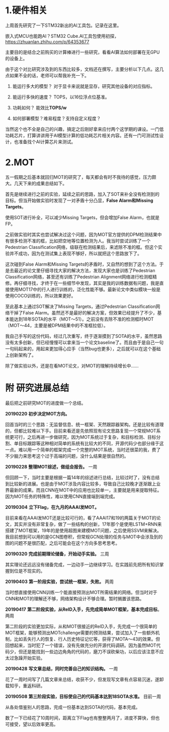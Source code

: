 # 1.硬件相关

上周首先研究了一下STM32新出的AI工具包。记录在这里。

嵌入式MCU也能跑AI？STM32 Cube.AI工具包使用初探，https://zhuanlan.zhihu.com/p/64353677

主要目的是结合之前购买的计算棒进行一些研究，看看AI算法如何部署在无GPU的设备上。

由于这个对比研究涉及到的东西比较多，文档还在撰写，主要分析以下几点。这几点如果不全的话，老师可以帮我补充一下。

1. 能运行多大的模型？ 对于显卡来说就是显存，研究其他设备的对应指标。

2. 能运行多快的速度？ TOPS，以16位浮点位基准。

3. 功耗如何？ 能效比**TOPS/w**

4. 如何部署模型？难易程度？支持自定义程度？

当然这个也不全是自己的兴趣，搞定之后刚好拿来应付两个这学期的课设。一门低功耗芯片，打算讲讲用于AI模型计算的低功耗芯片相关内容。还有一门可测试性设计，也准备找个AI计算芯片来测试。



# 2.MOT

五一假期之后基本就回归MOT的研究了，每天都会有时不我待的感觉，压力颇大。几天下来的成果总结如下。

首先是继续进行之前的实验，延续之前的思路，加入了SOT来补全没有检测到的目标。但当开始做实验时发现了一对矛盾十分凸显，**False Alarm和Missing Targets**。

使用SOT进行补全，可以减少Missing Targets，但会增加False Alarm，也就是FP。

之前做实验时其实也尝试解决过这个问题，因为MOT官方提供的DPM检测结果中有很多检测不准的框，比如把空地等位置检测为人。我当时尝试训练了一个Pedestrian Classification网络，级联在检测结果后，来滤除不准的框。但这个实验并不成功，因为在测试集上表现不够好，所以就把这个思路放下了。

这次碰到False Alarm和Missing Targets的矛盾时，又自然的想到了这个方法。于是去最近的论文里仔细寻找大家的解决方法，发现大家也是训练了Pedestrian Classification网络，甚至还有训练了Pedestrian Alignment网络进行检测框精修。再仔细寻找，才终于在一些细节中发现，其实是我的训练数据有问题，我是直接使用MOT17中的行人进行训练的，泛化性能不够。最新论文中类似模块一般是使用COCO训练的，所以效果更好。

至此基本上通过SOT解决了Missing Targets，通过Pedestrian Classification网络干掉了False Alarm。虽然还不是最好的解决方案，但效果已经提升了不少，基本能达到18年SOTA的水平（MOT～51）。之前没有去除不准的检测框时MOT（MOT～44，主要是被DPM结果中的不准框拉低）。

我自己手写的这份代码，经过几次重写，终于逐渐摸到了SOTA的水平，虽然思路没有太多创新，但已经慢慢可以拿来当一个论文baseline了。而且由于是自己一句一句码起来的，用起来更加得心应手（当然bug也更多），之后就可以在这个基础上创新架构了。

除了做实验以外，还是在看MOT论文，对MOT的理解持续增长中……



# 附 研究进展总结

最后把之前研究MOT的进度做一个总结。

**20190220** **初步决定MOT方向。**

回首当时的三个思路：无监督信息、统一框架、天然跟踪器架构。还是比较有道理的，但都比较难以下手。目前来看还是先依照现有论文思路复现一个常规MOT系统更可行，之后再进一步做研究，因为MOT系统过于复杂，和目标检测、目标分割、单目标跟踪等这种相对简单的系统有比较大的不同，开源代码少也部分缘于这一点。难以用一个简单的框架完成一个完整的MOT系统，当时还很菜的我，费了不少脑力来思考这个过于高端的问题，没什么结果是很自然的。

**20190228**  **整理MOT综述，做组会报告。** 一周

但回顾一下，当时主要是根据一篇14年的综述进行总结，比较过时了，没有总结到比较新的进展。也是由于MOT涉及内容比较多，导致自己比较晚才逐渐跟上业界最新的成果。而且CNN在MOT中的应用也比较单一，主要就是用来提取特征。因为MOT任务的特殊性，难以使用CNN直接端到端完成。

**20190304**  **立下Flag，在九月的AAAI发MOT。**

目前来看在AAAI发MOT还是比较可行的，看了AAAI17和19的两篇关于MOT的论文，其实并没有非常复杂，做了一些结构的创新，17年那个是使用LSTM+RNN来搭建了MOT框架，19年的是使用超图来建模MOT问题，之后使用SSVM来解决。我目前想到可以用的是GCN图卷积，但常规GCN处理的任务与MOT中会涉及到的图的问题不是很匹配，之后可能会在这个方向多思考思考。

**20190320**  **完成前期理论储备，开始动手实验。** 三周

其实理论还远远没有储备完成，一边动手一边继续学习。在实践前先把所有知识掌握到位是不现实的。

**20190403**  **第一阶段实验，尝试统一框架，失败。** 两周

当时想直接使用CNN训练一个能直接预测出MOT所需结果的网络。但当时对于CNN和MOT的理解还不够，网络架构设计不够合理。暂时搁置该思路。

**20190417**  **第二阶段实验，从ReID入手，先完成简单MOT框架，基本完成目标**。 两周

第二阶段的实验更加实际，从和MOT很接近的ReID入手，先完成一个很简单的MOT框架，能够预测出MOTchallenge需要的预测结果，尝试加入了一些额外机制，比如丢失行人的恢复、行人历史特征记忆等，获得了MOTA～43的效果。但回想起来，当时犯了一个错误，没有先做充分的开源代码调研。因为虽然MOT代码少，但还是能找到一些边边角角的代码的，磨刀不误砍柴功，以后应该注意不应太过急躁开始实验。

**20190428**  **写文章总结，同时完善自己的知识结构。** 一周

花了一周时间写了几篇文章来总结，收获不少，但发现写文章有点容易沉迷，遂卸载知乎，重返科研。

**20190508**  **第三阶段实验，目标使自己的代码基本达到18SOTA水准。** 目前一周

从各处借鉴别人的思路，完成一份基本达到SOTA的代码，基本完成。

数了一下已经花了10周时间，距离立下Flag也有整整两月了，进度不算快，但也可接受，望以后效率更高。
